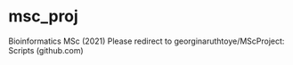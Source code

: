 # msc_proj
Bioinformatics MSc (2021)
Please redirect to georginaruthtoye/MScProject: Scripts (github.com)

